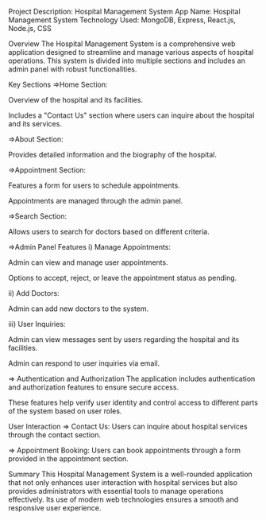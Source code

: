 Project Description: Hospital Management System
App Name: Hospital Management System Technology Used: MongoDB, Express, React.js, Node.js, CSS

Overview
The Hospital Management System is a comprehensive web application designed to streamline and manage various aspects of hospital operations. This system is divided into multiple sections and includes an admin panel with robust functionalities.

Key Sections
=>Home Section:

Overview of the hospital and its facilities.

Includes a "Contact Us" section where users can inquire about the hospital and its services.

=>About Section:

Provides detailed information and the biography of the hospital.

=>Appointment Section:

Features a form for users to schedule appointments.

Appointments are managed through the admin panel.

=>Search Section:

Allows users to search for doctors based on different criteria.

=>Admin Panel Features
i) Manage Appointments:

Admin can view and manage user appointments.

Options to accept, reject, or leave the appointment status as pending.

ii) Add Doctors:

Admin can add new doctors to the system.

iii) User Inquiries:

Admin can view messages sent by users regarding the hospital and its facilities.

Admin can respond to user inquiries via email.

=> Authentication and Authorization
The application includes authentication and authorization features to ensure secure access.

These features help verify user identity and control access to different parts of the system based on user roles.

User Interaction
=> Contact Us: Users can inquire about hospital services through the contact section.

=> Appointment Booking: Users can book appointments through a form provided in the appointment section.

Summary
This Hospital Management System is a well-rounded application that not only enhances user interaction with hospital services but also provides administrators with essential tools to manage operations effectively. Its use of modern web technologies ensures a smooth and responsive user experience.

